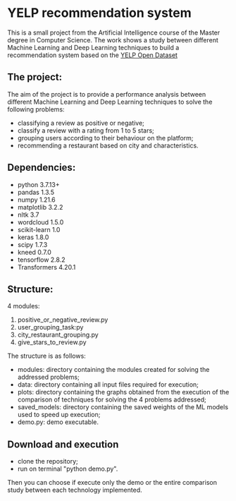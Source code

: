 # YELP recommendation system
This is a small project from the Artificial Intelligence course of the Master degree in Computer Science.
The work shows a study between different Machine Learning and Deep Learning techniques to build a recommendation system based on the [YELP Open Dataset](https://www.yelp.com/dataset)




## The project:
The aim of the project is to provide a performance analysis between different Machine Learning and Deep Learning techniques to solve the following problems:
- classifying a review as positive or negative;
- classify a review with a rating from 1 to 5 stars;
- grouping users according to their behaviour on the platform;
- recommending a restaurant based on city and characteristics.



## Dependencies:
- python 3.7.13+
- pandas 1.3.5
- numpy 1.21.6
- matplotlib 3.2.2
- nltk 3.7
- wordcloud 1.5.0
- scikit-learn 1.0
- keras 1.8.0
- scipy 1.7.3
- kneed 0.7.0
- tensorflow 2.8.2
- Transformers 4.20.1


## Structure:
4 modules:
1) positive_or_negative_review.py
2) user_grouping_task:py
3) city_restaurant_grouping.py
4) give_stars_to_review.py


The structure is as follows:
- modules: directory containing the modules created for solving the addressed problems;
- data: directory containing all input files required for execution;
- plots: directory containing the graphs obtained from the execution of the comparison of techniques for solving the 4 problems addressed;
- saved_models: directory containing the saved weights of the ML models used to speed up execution;
- demo.py: demo executable.



## Download and execution
- clone the repository;
- run on terminal "python demo.py".

Then you can choose if execute only the demo or the entire comparison study between each technology implemented.
